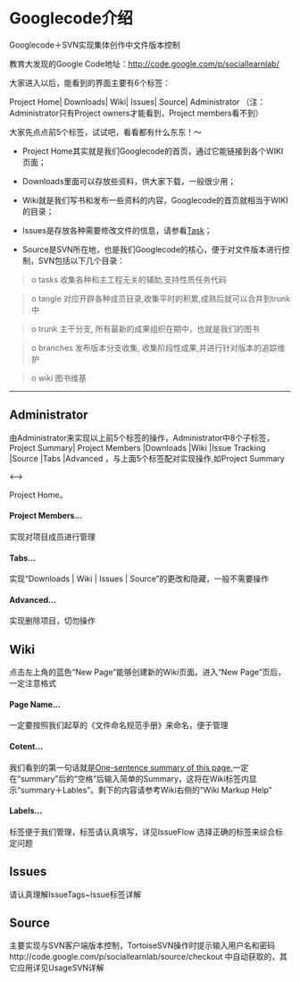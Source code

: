 # Googlecode介绍 #
Googlecode＋SVN实现集体创作中文件版本控制


教育大发现的Google Code地址：http://code.google.com/p/sociallearnlab/


大家进入以后，能看到的界面主要有6个标签：


Project Home| Downloads| Wiki| Issues| Source| Administrator
（注：Administrator只有Project owners才能看到，Project members看不到）


大家先点点前5个标签，试试吧，看看都有什么东东！～


  * Project Home其实就是我们Googlecode的首页，通过它能链接到各个WIKI页面；

  * Downloads里面可以存放些资料，供大家下载，一般很少用；

  * Wiki就是我们写书和发布一些资料的内容，Googlecode的首页就相当于WIKI的目录；

  * Issues是存放各种需要修改文件的信息，请参看[Task](http://code.google.com/p/sociallearnlab/issues/detail?id=1)；

  * Source是SVN所在地，也是我们Googlecode的核心，便于对文件版本进行控制，SVN包括以下几个目录：


> o  tasks    收集各种和主工程无关的辅助,支持性质任务代码


> o  tangle   对应开辟各种成员目录,收集平时的积累,成熟后就可以合并到trunk中


> o  trunk    主干分支, 所有最新的成果组织在期中，也就是我们的图书

> o branches  发布版本分支收集, 收集阶段性成果,并进行针对版本的追踪维护


> o wiki      图书维基

---- ---- ---- ---- ---- ---- ---- ---- ---- ---- ---- ---- ---- ---- ---- ---- ---- ----

## Administrator ##
由Administrator来实现以上前5个标签的操作，Administrator中8个子标签，Project Summary| Project Members |Downloads |Wiki |Issue Tracking |Source |Tabs |Advanced ，与上面5个标签配对实现操作,如Project Summary

&lt;--&gt;

Project Home。
#### Project Members... ####
实现对项目成员进行管理
#### Tabs... ####
实现“Downloads | Wiki | Issues | Source”的更改和隐藏，一般不需要操作
#### Advanced... ####
实现删除项目，切勿操作
## Wiki ##
点击左上角的蓝色“New Page”能够创建新的Wiki页面。进入“New Page”页后，一定注意格式
#### Page Name... ####
一定要按照我们起草的《文件命名规范手册》来命名，便于管理
#### Cotent... ####
我们看到的第一句话就是[One-sentence summary of this page.](#summary.md)一定在“summary”后的“空格”后输入简单的Summary，这将在Wiki标签内显示“summary＋Lables”。剩下的内容请参考Wiki右侧的“Wiki Markup Help”
#### Labels... ####
标签便于我们管理，标签请认真填写，详见IssueFlow
选择正确的标签来综合标定问题
## Issues ##
请认真理解IssueTags~Issue标签详解
## Source ##
主要实现与SVN客户端版本控制，TortoiseSVN操作时提示输入用户名和密码http://code.google.com/p/sociallearnlab/source/checkout 中自动获取的，其它应用详见UsageSVN详解